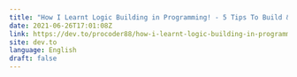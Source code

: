 ```yaml
---
title: "How I Learnt Logic Building in Programming! - 5 Tips To Build & Improve Programming Logic"
date: 2021-06-26T17:01:08Z
link: https://dev.to/procoder88/how-i-learnt-logic-building-in-programming-5-tips-to-build-improve-programming-logic-23o9?utm_medium=RSS&utm_source=news.12bit.vn
site: dev.to
language: English
draft: false
---
```

